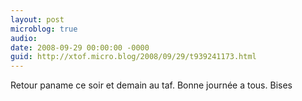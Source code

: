 ```yaml
---
layout: post
microblog: true
audio: 
date: 2008-09-29 00:00:00 -0000
guid: http://xtof.micro.blog/2008/09/29/t939241173.html
---
```

Retour paname ce soir et demain au taf. Bonne journée a tous. Bises
